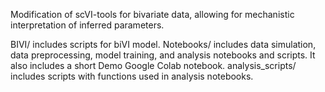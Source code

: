 Modification of scVI-tools for bivariate data, allowing for mechanistic interpretation of inferred parameters.

BIVI/ includes scripts for biVI model.
Notebooks/ includes data simulation, data preprocessing, model training, and analysis notebooks and scripts. It also includes a short Demo Google Colab notebook.
analysis_scripts/ includes scripts with functions used in analysis notebooks. 
